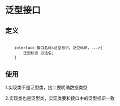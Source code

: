 # 泛型接口

## 定义

```$xslt
    
    interface 接口名称<泛型标识，泛型标识，...>{
        泛型标识 方法名;
    }

```
## 使用

1.实现类不是泛型类，接口要明确数据类型

2.实现类也是泛型类，实现类要和接口中的泛型标识一致















